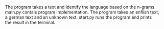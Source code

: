 The program takes a text and identify the language based on the n-grams.
main.py contais program implementation. The program takes an enflish text, a german text and an unknown text.
start.py runs the program and prints the result in the terminal.
